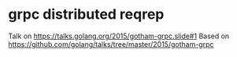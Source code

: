 # grpc distributed reqrep

Talk on https://talks.golang.org/2015/gotham-grpc.slide#1
Based on https://github.com/golang/talks/tree/master/2015/gotham-grpc
